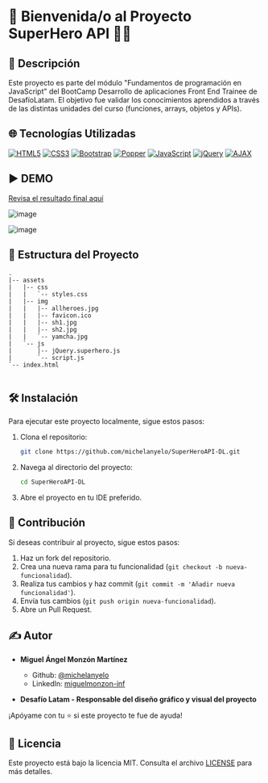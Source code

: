 # 👋 Bienvenida/o al Proyecto SuperHero API 🦸‍♂️

## 📝 Descripción
Este proyecto es parte del módulo "Fundamentos de programación en JavaScript" del BootCamp Desarrollo de aplicaciones Front End Trainee de DesafíoLatam. El objetivo fue validar los conocimientos
aprendidos a través de las distintas unidades del curso (funciones, arrays, objetos y APIs).

## 🌐 Tecnologías Utilizadas

[![HTML5](https://img.shields.io/badge/HTML5-E34F26.svg?logo=html5&logoColor=white)](https://developer.mozilla.org/en-US/docs/Web/Guide/HTML/HTML5)
[![CSS3](https://img.shields.io/badge/CSS3-1572B6.svg?logo=css3&logoColor=white)](https://developer.mozilla.org/en-US/docs/Web/CSS)
[![Bootstrap](https://img.shields.io/badge/Bootstrap-5.3-brightgreen.svg?logo=bootstrap&logoColor=white)](https://getbootstrap.com/docs/5.3/)
[![Popper](https://img.shields.io/badge/Popper-2.11-orange.svg?logo=popper.js&logoColor=white)](https://popper.js.org/)
[![JavaScript](https://img.shields.io/badge/JavaScript-F7DF1E.svg?logo=javascript&logoColor=black)](https://developer.mozilla.org/en-US/docs/Web/JavaScript)
[![jQuery](https://img.shields.io/badge/jQuery-3.7-blue.svg?logo=jquery&logoColor=white)](https://jquery.com/)
[![AJAX](https://img.shields.io/badge/AJAX-0077B5?style=flat&logo=ajax&logoColor=white)](https://developer.mozilla.org/en-US/docs/Web/Guide/AJAX)


## ▶️ DEMO

[Revisa el resultado final aquí](https://michelanyelo.github.io/SuperHeroAPI-DL/)

![image](https://github.com/user-attachments/assets/bed22f7e-8336-49b2-b4f9-851bb385303b)

![image](https://github.com/user-attachments/assets/51e63a30-c2ca-45b1-a142-62128e37137c)



## 📁 Estructura del Proyecto

```plaintext
.
|-- assets
|   |-- css
|   |   `-- styles.css
|   |-- img
|   |   |-- allheroes.jpg
|   |   |-- favicon.ico
|   |   |-- sh1.jpg
|   |   |-- sh2.jpg
|   |   `-- yamcha.jpg
|   `-- js
|       |-- jQuery.superhero.js
|       `-- script.js
`-- index.html


```

## 🛠️ Instalación

Para ejecutar este proyecto localmente, sigue estos pasos:

1. Clona el repositorio:

   ```bash
   git clone https://github.com/michelanyelo/SuperHeroAPI-DL.git

2. Navega al directorio del proyecto:

   ```bash
   cd SuperHeroAPI-DL


   ```

3. Abre el proyecto en tu IDE preferido.

## 🤝 Contribución

Si deseas contribuir al proyecto, sigue estos pasos:

1. Haz un fork del repositorio.
2. Crea una nueva rama para tu funcionalidad (`git checkout -b nueva-funcionalidad`).
3. Realiza tus cambios y haz commit (`git commit -m 'Añadir nueva funcionalidad'`).
4. Envía tus cambios (`git push origin nueva-funcionalidad`).
5. Abre un Pull Request.

## ✍️ Autor

- **Miguel Ángel Monzón Martínez**
  - Github: [@michelanyelo](https://github.com/michelanyelo)
  - LinkedIn: [miguelmonzon-inf](https://linkedin.com/in/miguelmonzon-inf)

- **Desafío Latam - Responsable del diseño gráfico y visual del proyecto**
  
¡Apóyame con tu ⭐️ si este proyecto te fue de ayuda!

## 🧾 Licencia

Este proyecto está bajo la licencia MIT. Consulta el archivo [LICENSE](https://github.com/michelanyelo/SuperHeroAPI-DL/blob/main/LICENSE) para más detalles.
